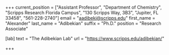 +++
current_position = ["Assistant Professor", "Department of Chemistry", "Scripps Research Florida Campus", "130 Scripps Way, 3B3", "Jupiter, FL 33458", "561-228-2740"]
email = "aadibeki@scripps.edu"
first_name = "Alexander"
last_name = "Adibekian"
suffix = "Ph.D."
position = "Research Associate"

[lab]
  text = "The Adibekian Lab"
  url = "https://www.scripps.edu/adibekian/"

+++

